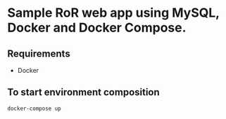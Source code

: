 # Sample RoR web app using MySQL, Docker and Docker Compose.

## Requirements
- Docker

## To start environment composition
`docker-compose up`
